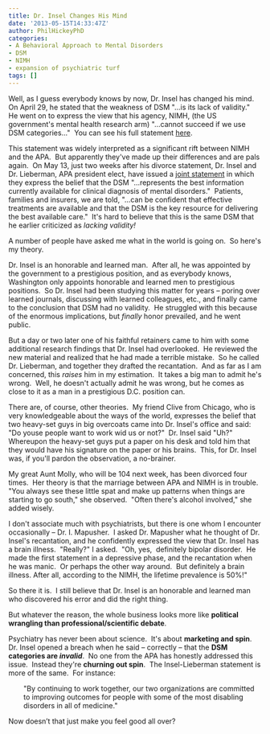 ```yaml
---
title: Dr. Insel Changes His Mind
date: '2013-05-15T14:33:47Z'
author: PhilHickeyPhD
categories:
- A Behavioral Approach to Mental Disorders
- DSM
- NIMH
- expansion of psychiatric turf
tags: []
---
```


Well, as I guess everybody knows by now, Dr. Insel has changed his mind.  On April 29, he stated that the weakness of DSM "…is its lack of validity."  He went on to express the view that his agency, NIMH, (the US government's mental health research arm) "…cannot succeed if we use DSM categories…"  You can see his full statement <a href="http://www.nimh.nih.gov/about/director/2013/transforming-diagnosis.shtml">here</a>.

This statement was widely interpreted as a significant rift between NIMH and the APA.  But apparently they've made up their differences and are pals again.  On May 13, just two weeks after his divorce statement, Dr. Insel and Dr. Lieberman, APA president elect, have issued a <a href="http://www.nimh.nih.gov/news/science-news/2013/dsm-5-and-rdoc-shared-interests.shtml?utm_source=rss_readers&amp;utm_medium=rss&amp;utm_campaign=rss_summary">joint statement</a> in which they express the belief that the DSM "…represents the best information currently available for clinical diagnosis of mental disorders."  Patients, families and insurers, we are told, "…can be confident that effective treatments are available and that the DSM is the key resource for delivering the best available care."  It's hard to believe that this is the same DSM that he earlier criticized as <i>lacking validity!</i>

A number of people have asked me what in the world is going on.  So here's my theory.

Dr. Insel is an honorable and learned man.  After all, he was appointed by the government to a prestigious position, and as everybody knows, Washington only appoints honorable and learned men to prestigious positions.  So Dr. Insel had been studying this matter for years – poring over learned journals, discussing with learned colleagues, etc., and finally came to the conclusion that DSM had no validity.  He struggled with this because of the enormous implications, but <i>finally</i> honor prevailed, and he went public.

But a day or two later one of his faithful retainers came to him with some additional research findings that Dr. Insel had overlooked.  He reviewed the new material and realized that he had made a terrible mistake.  So he called Dr. Lieberman, and together they drafted the recantation.  And as far as I am concerned, this <i>raises</i> him in my estimation.  It takes a big man to admit he's wrong.  Well, he doesn't actually admit he was wrong, but he comes as close to it as a man in a prestigious D.C. position can.

There are, of course, other theories.  My friend Clive from Chicago, who is very knowledgeable about the ways of the world, expresses the belief that two heavy-set guys in big overcoats came into Dr. Insel's office and said:  "Do youse people want to work wid us or not?"  Dr. Insel said "Uh?"  Whereupon the heavy-set guys put a paper on his desk and told him that they would have his signature on the paper or his brains.  This, for Dr. Insel was, if you'll pardon the observation, a no-brainer.

My great Aunt Molly, who will be 104 next week, has been divorced four times.  Her theory is that the marriage between APA and NIMH is in trouble.  "You always see these little spat and make up patterns when things are starting to go south," she observed.  "Often there's alcohol involved," she added wisely.

I don't associate much with psychiatrists, but there is one whom I encounter occasionally – Dr. I. Mapusher.  I asked Dr. Mapusher what he thought of Dr. Insel's recantation, and he confidently expressed the view that Dr. Insel has a brain illness.  "Really?" I asked.  "Oh, yes,  definitely bipolar disorder.  He made the first statement in a depressive phase, and the recantation when he was manic.  Or perhaps the other way around.  But definitely a brain illness. After all, according to the NIMH, the lifetime prevalence is 50%!"

So there it is.  I still believe that Dr. Insel is an honorable and learned man who discovered his error and did the right thing.

But whatever the reason, the whole business looks more like <strong>political wrangling than professional/scientific debate</strong>.

Psychiatry has never been about science.  It's about <strong>marketing and spin</strong>.  Dr. Insel opened a breach when he said – correctly – that the <strong>DSM categories are <i>invalid</i></strong>.  No one from the APA has honestly addressed this issue.  Instead they're <strong>churning out spin</strong>.  The Insel-Lieberman statement is more of the same.  For instance:
<p style="padding-left: 30px;">"By continuing to work together, our two organizations are committed to improving outcomes for people with some of the most disabling disorders in all of medicine."</p>
Now doesn’t that just make you feel good all over?